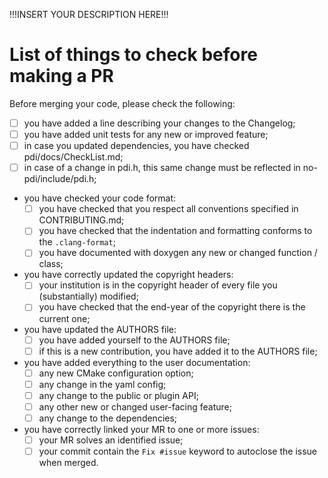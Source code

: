 !!!INSERT YOUR DESCRIPTION HERE!!!

# List of things to check before making a PR

Before merging your code, please check the following:

* [ ] you have added a line describing your changes to the Changelog;
* [ ] you have added unit tests for any new or improved feature;
* [ ] in case you updated dependencies, you have checked pdi/docs/CheckList.md;
* [ ] in case of a change in pdi.h, this same change must be reflected in no-pdi/include/pdi.h;
* you have checked your code format:
  - [ ] you have checked that you respect all conventions specified in CONTRIBUTING.md;
  - [ ] you have checked that the indentation and formatting conforms to the `.clang-format`;
  - [ ] you have documented with doxygen any new or changed function / class;
* you have correctly updated the copyright headers:
  - [ ] your institution is in the copyright header of every file you (substantially) modified;
  - [ ] you have checked that the end-year of the copyright there is the current one;
* you have updated the AUTHORS file:
  - [ ] you have added yourself to the AUTHORS file;
  - [ ] if this is a new contribution, you have added it to the AUTHORS file;
* you have added everything to the user documentation:
  - [ ] any new CMake configuration option;
  - [ ] any change in the yaml config;
  - [ ] any change to the public or plugin API;
  - [ ] any other new or changed user-facing feature;
  - [ ] any change to the dependencies;
* you have correctly linked your MR to one or more issues:
  - [ ] your MR solves an identified issue;
  - [ ] your commit contain the `Fix #issue` keyword to autoclose the issue when merged.
